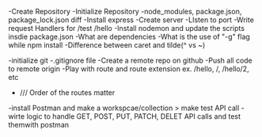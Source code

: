 -Create Repository
-Initialize Repository
-node_modules, package.json, package_lock.json diff
-Install express
-Create server
-LIsten to port
-Write request Handlers for /test /hello
-Install nodemon and update the scripts insdie package.json
-What are dependencies
-What is the use of "-g" flag while npm install
-Difference between caret and tilde(^ vs ~)

-initialize git
-.gitignore file
-Create a remote repo on github
-Push all code to remote origin
-Play with route and route extension ex. /hello, /, /hello/2, etc

- /// Order of the routes matter

-install Postman and make a workspcae/collection > make test API call
-wirte logic to handle GET, POST, PUT, PATCH, DELET API calls and test themwith postman
